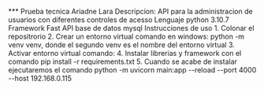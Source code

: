*** Prueba tecnica Ariadne Lara
Descripcion:
    API para la administracion de usuarios con diferentes controles de acesso 
Lenguaje 
    python 3.10.7 
Framework
    Fast API
base de datos 
    mysql 
Instrucciones de uso
    1. Colonar el repositrorio 
    2. Crear un entorno virtual 
        comando en windows: python -m venv venv, donde el segundo venv es el nombre del entorno virtual
    3. Activar entorno virtual
        comando: 
    4. Instalar librerias y framework con el comando
        pip install -r requirements.txt
    5. Cuando se acabe de instalar ejecutaremos el comando 
    python -m uvicorn main:app --reload --port 4000 --host 192.168.0.115